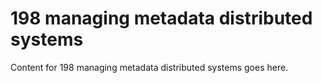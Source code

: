 # 198 managing metadata distributed systems

Content for 198 managing metadata distributed systems goes here.
